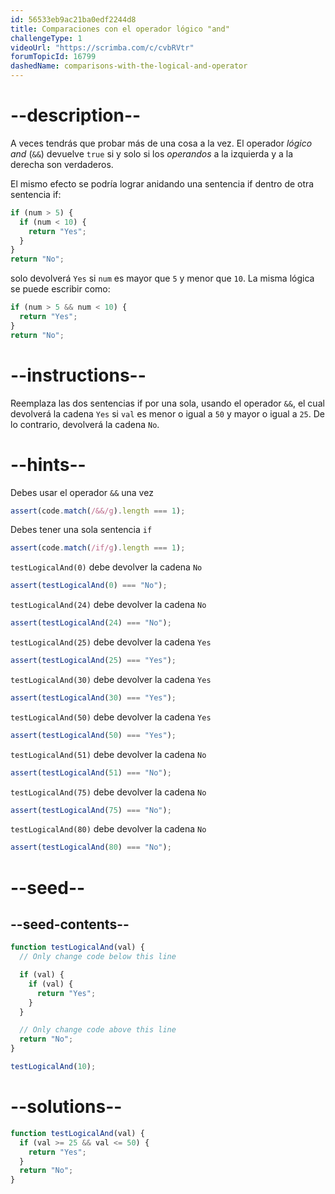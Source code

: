 ```yaml
---
id: 56533eb9ac21ba0edf2244d8
title: Comparaciones con el operador lógico "and"
challengeType: 1
videoUrl: "https://scrimba.com/c/cvbRVtr"
forumTopicId: 16799
dashedName: comparisons-with-the-logical-and-operator
---
```


# --description--

A veces tendrás que probar más de una cosa a la vez. El operador <dfn>lógico and</dfn> (`&&`) devuelve `true` si y solo si los <dfn>operandos</dfn> a la izquierda y a la derecha son verdaderos.

El mismo efecto se podría lograr anidando una sentencia if dentro de otra sentencia if:

```js
if (num > 5) {
  if (num < 10) {
    return "Yes";
  }
}
return "No";
```

solo devolverá `Yes` si `num` es mayor que `5` y menor que `10`. La misma lógica se puede escribir como:

```js
if (num > 5 && num < 10) {
  return "Yes";
}
return "No";
```

# --instructions--

Reemplaza las dos sentencias if por una sola, usando el operador `&&`, el cual devolverá la cadena `Yes` si `val` es menor o igual a `50` y mayor o igual a `25`. De lo contrario, devolverá la cadena `No`.

# --hints--

Debes usar el operador `&&` una vez

```js
assert(code.match(/&&/g).length === 1);
```

Debes tener una sola sentencia `if`

```js
assert(code.match(/if/g).length === 1);
```

`testLogicalAnd(0)` debe devolver la cadena `No`

```js
assert(testLogicalAnd(0) === "No");
```

`testLogicalAnd(24)` debe devolver la cadena `No`

```js
assert(testLogicalAnd(24) === "No");
```

`testLogicalAnd(25)` debe devolver la cadena `Yes`

```js
assert(testLogicalAnd(25) === "Yes");
```

`testLogicalAnd(30)` debe devolver la cadena `Yes`

```js
assert(testLogicalAnd(30) === "Yes");
```

`testLogicalAnd(50)` debe devolver la cadena `Yes`

```js
assert(testLogicalAnd(50) === "Yes");
```

`testLogicalAnd(51)` debe devolver la cadena `No`

```js
assert(testLogicalAnd(51) === "No");
```

`testLogicalAnd(75)` debe devolver la cadena `No`

```js
assert(testLogicalAnd(75) === "No");
```

`testLogicalAnd(80)` debe devolver la cadena `No`

```js
assert(testLogicalAnd(80) === "No");
```

# --seed--

## --seed-contents--

```js
function testLogicalAnd(val) {
  // Only change code below this line

  if (val) {
    if (val) {
      return "Yes";
    }
  }

  // Only change code above this line
  return "No";
}

testLogicalAnd(10);
```

# --solutions--

```js
function testLogicalAnd(val) {
  if (val >= 25 && val <= 50) {
    return "Yes";
  }
  return "No";
}
```
